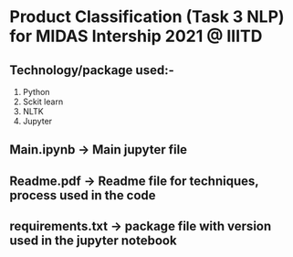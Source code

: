 # Product Classification (Task 3 NLP) for MIDAS Intership 2021 @ IIITD
  
  
## Technology/package used:-
1. Python 
2. Sckit learn
3. NLTK
4. Jupyter


## Main.ipynb       -> Main jupyter file 
## Readme.pdf       -> Readme file for techniques, process used in the code
## requirements.txt -> package file with version used in the jupyter notebook
